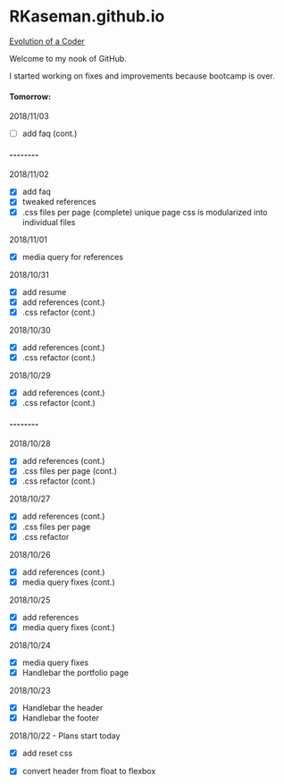 # RKaseman.github.io

[Evolution of a Coder](https://rkaseman.github.io/)

Welcome to my nook of GitHub.

I started working on fixes and improvements because bootcamp is over.

#### Tomorrow:

2018/11/03
- [ ] add faq (cont.)

#### --------

2018/11/02
- [x] add faq
- [x] tweaked references
- [x] .css files per page (complete)
unique page css is modularized into individual files

2018/11/01
- [x] media query for references

2018/10/31
- [x] add resume
- [x] add references (cont.)
- [x] .css refactor (cont.)

2018/10/30
- [x] add references (cont.)
- [x] .css refactor (cont.)

2018/10/29
- [x] add references (cont.)
- [x] .css refactor (cont.)

#### --------

2018/10/28
- [x] add references (cont.)
- [x] .css files per page (cont.)
- [x] .css refactor (cont.)

2018/10/27
- [x] add references (cont.)
- [x] .css files per page
- [x] .css refactor

2018/10/26
- [x] add references (cont.)
- [x] media query fixes (cont.)

2018/10/25
- [x] add references
- [x] media query fixes (cont.)

2018/10/24
- [x] media query fixes
- [x] Handlebar the portfolio page

2018/10/23
- [x] Handlebar the header
- [x] Handlebar the footer

2018/10/22 - Plans start today
- [x] add reset css
- [x] convert header from float to flexbox

